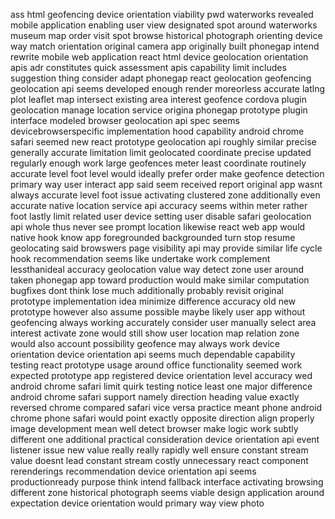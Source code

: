 ass html geofencing device orientation viability pwd waterworks revealed mobile application enabling user view designated spot around waterworks museum map order visit spot browse historical photograph orienting device way match orientation original camera app originally built phonegap intend rewrite mobile web application react html device geolocation orientation apis adr constitutes quick assessment apis capability limit includes suggestion thing consider adapt phonegap react geolocation geofencing geolocation api seems developed enough render moreorless accurate latlng plot leaflet map intersect existing area interest geofence cordova plugin geolocation manage location service origina phonegap prototype plugin interface modeled browser geolocation api spec seems devicebrowserspecific implementation hood capability android chrome safari seemed new react prototype geolocation api roughly similar precise generally accurate limitation limit geolocated coordinate precise updated regularly enough work large geofences meter least coordinate routinely accurate level foot level would ideally prefer order make geofence detection primary way user interact app said seem received report original app wasnt always accurate level foot issue activating clustered zone additionally even accurate native location service api accuracy seems within meter rather foot lastly limit related user device setting user disable safari geolocation api whole thus never see prompt location likewise react web app would native hook know app foregrounded backgrounded turn stop resume geolocating said browswers page visibility api may provide similar life cycle hook recommendation seems like undertake work complement lessthanideal accuracy geolocation value way detect zone user around taken phonegap app toward production would make similar computation bugfixes dont think lose much additionally probably revisit original prototype implementation idea minimize difference accuracy old new prototype however also assume possible maybe likely user app without geofencing always working accurately consider user manually select area interest activate zone would still show user location map relation zone would also account possibility geofence may always work device orientation device orientation api seems much dependable capability testing react prototype usage around office functionality seemed work expected prototype app registered device orientation level accuracy wed android chrome safari limit quirk testing notice least one major difference android chrome safari support namely direction heading value exactly reversed chrome compared safari vice versa practice meant phone android chrome phone safari would point exactly opposite direction align properly image development mean well detect browser make logic work subtly different one additional practical consideration device orientation api event listener issue new value really really rapidly well ensure constant stream value doesnt lead constant stream costly unnecessary react component rerenderings recommendation device orientation api seems productionready purpose think intend fallback interface activating browsing different zone historical photograph seems viable design application around expectation device orientation would primary way view photo